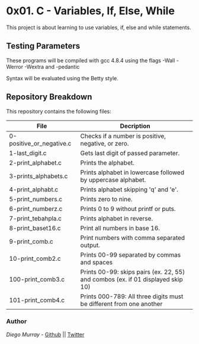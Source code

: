 # 0x01. C - Variables, If, Else, While

This project is about learning to use variables, if, else and while statements.

## Testing Parameters

These programs will be compiled with gcc 4.8.4 using the flags -Wall -Werror -Wextra and -pedantic

Syntax will be evaluated using the Betty style.

## Repository Breakdown
This repository contains the following files:

|   **File**    |  **Decription**                       |
|---------------|---------------------------------------|
| 0-positive_or_negative.c | Checks if a number is positive, negative, or zero. |
| 1-last_digit.c | Gets last digit of passed parameter. |
| 2-print_alphabet.c | Prints the alphabet. |
| 3-prints_alphabets.c | Prints alphabet in lowercase followed by uppercase alphabet. |
| 4-print_alphabt.c | Prints alphabet skipping 'q' and 'e'. |
| 5-print_numbers.c | Prints zero to nine. |
| 6-print_numberz.c | Prints 0 to 9 without printf or puts. |
| 7-print_tebahpla.c | Prints alphabet in reverse. |
| 8-print_baset16.c | Print all numbers in base 16. |
| 9-print_comb.c | Print numbers with comma separated output. |
| 10-print_comb2.c | Prints 00-99 separated by commas and spaces |
| 100-print_comb3.c | Prints 00-99: skips pairs (ex. 22, 55) and combos (ex. if 01 displayed skip 10) |
| 101-print_comb4.c | Prints 000-789: All three digits must be different from one another 


### Author
*Diego Murray* - [Github](https://github.com/dmurr) || [Twitter](https://twitter.com/diegocmurray)